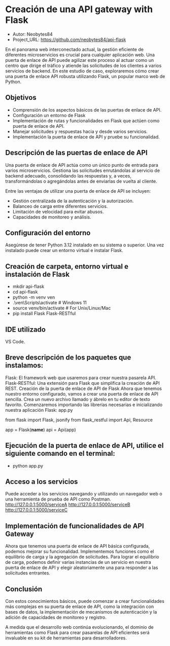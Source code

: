 # Creación de una API gateway with Flask

* Autor: Neobytes84
* Project_URL: https://github.com/neobytes84/api-flask

En el panorama web interconectado actual, la gestión eficiente de diferentes microservicios es crucial para cualquier aplicación web. Una puerta de enlace de API puede agilizar este proceso al actuar como un centro que dirige el tráfico y atiende las solicitudes de los clientes a varios servicios de backend. En este estudio de caso, exploraremos cómo crear una puerta de enlace API robusta utilizando Flask, un popular marco web de Python.

## Objetivos

  - Comprensión de los aspectos básicos de las puertas de enlace de API.
  - Configuración un entorno de Flask
  - Implementación de rutas y funcionalidades en Flask que actúen como puerta de enlace de API.
  - Manejar solicitudes y respuestas hacia y desde varios servicios.
  - Implementación la puerta de enlace de API y pruebe su funcionalidad.

## Descripción de las puertas de enlace de API

Una puerta de enlace de API actúa como un único punto de entrada para varios microservicios. Gestiona las solicitudes enrutándolas al servicio de backend adecuado, consolidando las respuestas y, a veces, transformándolas o agregándolas antes de enviarlas de vuelta al cliente.

Entre las ventajas de utilizar una puerta de enlace de API se incluyen:

  - Gestión centralizada de la autenticación y la autorización.
  - Balanceo de carga entre diferentes servicios.
  - Limitación de velocidad para evitar abusos.
  - Capacidades de monitoreo y análisis.

## Configuración del entorno

 Asegúrese de tener Python 3.12 instalado en su sistema o superior. Una vez instalado puede crear un entorno virtual e instalar Flask.
 
## Creación de carpeta, entorno virtual e instalación de Flask 
   - mkdir api-flask
   - cd api-flask
   - python -m venv ven
   - .\ven\Scripts\activate  # Windows 11
   - source venv/bin/activate  # For Unix/Linux/Mac
   - pip install Flask Flask-RESTful

## IDE utilizado

VS Code.

## Breve descripción de los paquetes que instalamos:

Flask: El framework web que usaremos para crear nuestra pasarela API.
Flask-RESTful: Una extensión para Flask que simplifica la creación de API REST.
Creación de la puerta de enlace de API de Flask
Ahora que tenemos nuestro entorno configurado, vamos a crear una puerta de enlace de API sencilla. Crea un nuevo archivo llamado y ábrelo en tu editor de texto favorito. 
Comenzaremos importando las librerías necesarias e inicializando nuestra aplicación Flask: app.py

from flask import Flask, jsonify
from flask_restful import Api, Resource

app = Flask(__name__)
api = Api(app)

## Ejecución de la puerta de enlace de API, utilice el siguiente comando en el terminal:
  - python app.py

## Acceso a los servicios

Puede acceder a los servicios navegando y utilizando un navegador web o una herramienta de prueba de API como Postman.
http://127.0.0.1:5000/serviceA http://127.0.0.1:5000/serviceB http://127.0.0.1:5000/serviceC

## Implementación de funcionalidades de API Gateway
Ahora que tenemos una puerta de enlace de API básica configurada, podemos mejorar su funcionalidad. Implementemos funciones como el equilibrio de carga y la agregación de solicitudes. Para lograr el equilibrio de carga, podemos definir 
varias instancias de un servicio en nuestra puerta de enlace de API y elegir aleatoriamente una para responder a las solicitudes entrantes.

## Conclusión

Con estos conocimientos básicos, puede comenzar a crear funcionalidades más complejas en su puerta de enlace de API, como la integración con bases de datos, la implementación de mecanismos de autenticación y la adición de capacidades de monitoreo y registro. 

A medida que el desarrollo web continúa evolucionando, el dominio de herramientas como Flask para crear pasarelas de API eficientes será invaluable en su kit de herramientas para desarrolladores.


